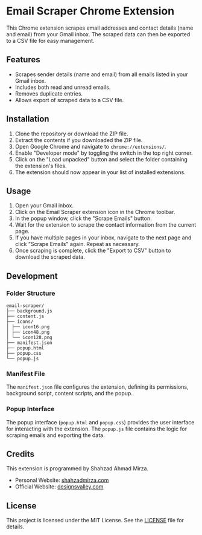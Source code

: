 # Email Scraper Chrome Extension

This Chrome extension scrapes email addresses and contact details (name and email) from your Gmail inbox. The scraped data can then be exported to a CSV file for easy management.

## Features

- Scrapes sender details (name and email) from all emails listed in your Gmail inbox.
- Includes both read and unread emails.
- Removes duplicate entries.
- Allows export of scraped data to a CSV file.

## Installation

1. Clone the repository or download the ZIP file.
2. Extract the contents if you downloaded the ZIP file.
3. Open Google Chrome and navigate to `chrome://extensions/`.
4. Enable "Developer mode" by toggling the switch in the top right corner.
5. Click on the "Load unpacked" button and select the folder containing the extension's files.
6. The extension should now appear in your list of installed extensions.

## Usage

1. Open your Gmail inbox.
2. Click on the Email Scraper extension icon in the Chrome toolbar.
3. In the popup window, click the "Scrape Emails" button.
4. Wait for the extension to scrape the contact information from the current page.
5. If you have multiple pages in your inbox, navigate to the next page and click "Scrape Emails" again. Repeat as necessary.
6. Once scraping is complete, click the "Export to CSV" button to download the scraped data.

## Development

### Folder Structure

```
email-scraper/
├── background.js
├── content.js
├── icons/
│ ├── icon16.png
│ ├── icon48.png
│ └── icon128.png
├── manifest.json
├── popup.html
├── popup.css
└── popup.js
```

### Manifest File

The `manifest.json` file configures the extension, defining its permissions, background script, content scripts, and the popup.

### Popup Interface

The popup interface (`popup.html` and `popup.css`) provides the user interface for interacting with the extension. The `popup.js` file contains the logic for scraping emails and exporting the data.

## Credits

This extension is programmed by Shahzad Ahmad Mirza.

- Personal Website: [shahzadmirza.com](https://shahzadmirza.com)
- Official Website: [designsvalley.com](https://designsvalley.com)

## License

This project is licensed under the MIT License. See the [LICENSE](LICENSE) file for details.
